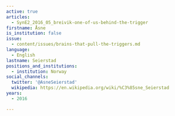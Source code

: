 ```yaml
---
active: true
articles:
  - SynE2_2016_05_breivik-one-of-us-behind-the-trigger
firstname: Åsne
is_institution: false
issue:
  - content/issues/brains-that-pull-the-triggers.md
language:
  - English
lastname: Seierstad
positions_and_institutions:
  - institution: Norway
social_channels:
  twitter: '@AsneSeierstad'
  wikipedia: https://en.wikipedia.org/wiki/%C3%85sne_Seierstad
years:
  - 2016

---
```

